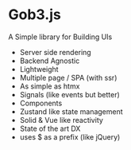 # Gob3.js

A Simple library for Building UIs

- Server side rendering
- Backend Agnostic
- Lightweight
- Multiple page / SPA (with ssr)
- As simple as htmx
- Signals (like events but better)
- Components
- Zustand like state management
- Solid & Vue like reactivity
- State of the art DX
- uses $ as a prefix (like jQuery)
